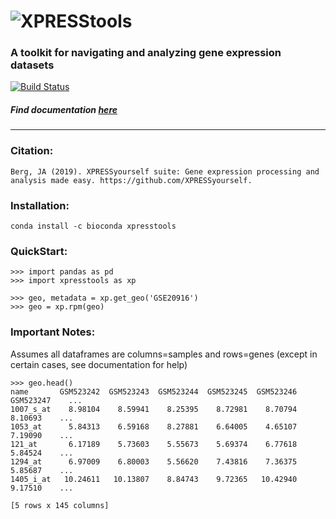 # ![XPRESStools](https://raw.githubusercontent.com/XPRESSyourself/XPRESStools/master/docs/content/xpresstools.png)


### A toolkit for navigating and analyzing gene expression datasets

[![Build Status](https://travis-ci.org/dwyl/learn-travis.svg?branch=master)](https://travis-ci.org/XPRESSyourself/XPRESStools)

##### Find documentation [here](https://xpressyourself.github.io/XPRESStools/)

-----

### Citation:    
```
Berg, JA (2019). XPRESSyourself suite: Gene expression processing and analysis made easy. https://github.com/XPRESSyourself.
```

### Installation:   
```
conda install -c bioconda xpresstools
```

### QuickStart:   
```
>>> import pandas as pd
>>> import xpresstools as xp   

>>> geo, metadata = xp.get_geo('GSE20916')
>>> geo = xp.rpm(geo)
```

### Important Notes:    
Assumes all dataframes are columns=samples and rows=genes (except in certain cases, see documentation for help)    

```
>>> geo.head()
name       GSM523242  GSM523243  GSM523244  GSM523245  GSM523246  GSM523247    ...     
1007_s_at    8.98104    8.59941    8.25395    8.72981    8.70794    8.10693    ...       
1053_at      5.84313    6.59168    8.27881    6.64005    4.65107    7.19090    ...       
121_at       6.17189    5.73603    5.55673    5.69374    6.77618    5.84524    ...       
1294_at      6.97009    6.80003    5.56620    7.43816    7.36375    5.85687    ...       
1405_i_at   10.24611   10.13807    8.84743    9.72365   10.42940    9.17510    ...   

[5 rows x 145 columns]   
```
